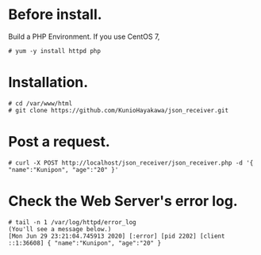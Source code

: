 # Before install.
Build a PHP Environment. If you use CentOS 7,
```
# yum -y install httpd php
```

# Installation.
```
# cd /var/www/html
# git clone https://github.com/KunioHayakawa/json_receiver.git
```

# Post a request.
```
# curl -X POST http://localhost/json_receiver/json_receiver.php -d '{ "name":"Kunipon", "age":"20" }'
```

# Check the Web Server's error log.
```
# tail -n 1 /var/log/httpd/error_log
(You'll see a message below.)
[Mon Jun 29 23:21:04.745913 2020] [:error] [pid 2202] [client ::1:36608] { "name":"Kunipon", "age":"20" }
```
